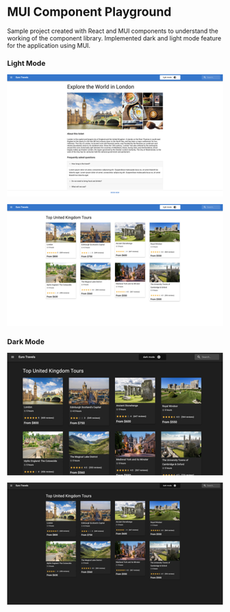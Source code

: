 # MUI Component Playground

Sample project created with React and MUI components to understand the working of the 
component library. Implemented dark and light mode feature for the application using
MUI.

### Light Mode

![alt text](https://github.com/madhavms/mui-playground/blob/master/app_images/1.png)

![alt text](https://github.com/madhavms/mui-playground/blob/master/app_images/2.png)

### Dark Mode 

![alt text](https://github.com/madhavms/mui-playground/blob/master/app_images/1_dark.png)

![alt text](https://github.com/madhavms/mui-playground/blob/master/app_images/2_dark.png)



